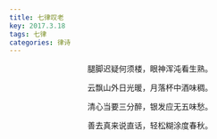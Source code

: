 ```yaml
---
title: 七律叹老
key: 2017.3.18
tags: 七律
categories: 律诗
---
```


<p align="center">腿脚迟疑何须楼，眼神浑沌看生熟。
</p>
<p align="center">云飘山外日光暖，月落杯中酒味稠。
</p>
<p align="center">清心当要三分醉，银发应无五味愁。
</p>
<p align="center">善去真来说直话，轻松糊涂度春秋。
</p>
<p align="center"></br>
</p>
